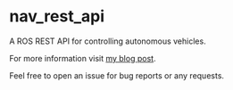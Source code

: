 # nav_rest_api
A ROS REST API for controlling autonomous vehicles.

For more information visit [my blog post](https://cumaozavci.github.io/nodejs/rest/2021/04/08/ros_navigation_rest_api.html).

Feel free to open an issue for bug reports or any requests.
